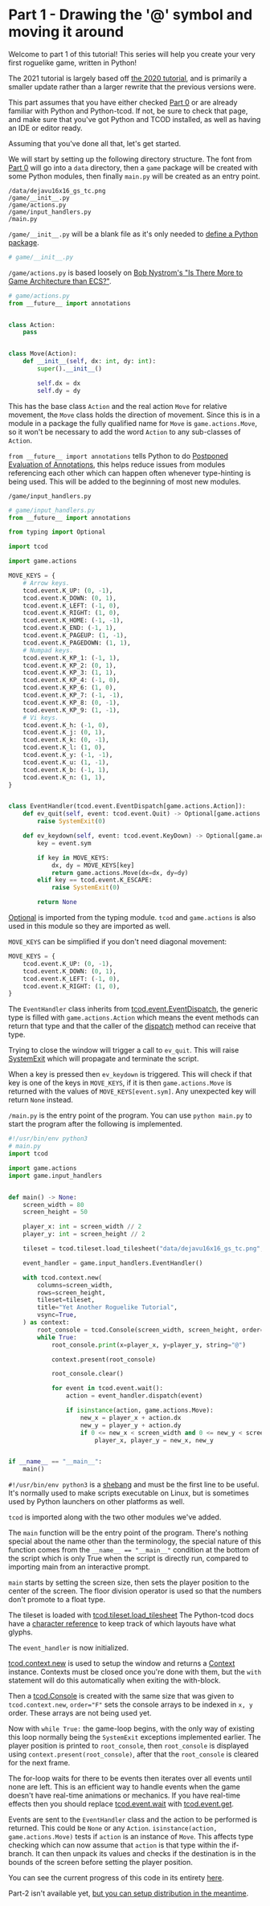 # Part 1 - Drawing the '@' symbol and moving it around

Welcome to part 1 of this tutorial! This series will help you create your very first roguelike game, written in Python\!

The 2021 tutorial is largely based off [the 2020 tutorial](http://rogueliketutorials.com/tutorials/tcod/v2/), and is primarily a smaller update rather than a larger rewrite that the previous versions were.

This part assumes that you have either checked [Part 0](part-0) or are already familiar with Python and Python-tcod.
If not, be sure to check that page, and make sure that you've got Python and TCOD installed, as well as having an IDE or editor ready.

Assuming that you've done all that, let's get started.


We will start by setting up the following directory structure.
The font from [Part 0](part-0) will go into a `data` directory, then a `game` package will be created with some Python modules, then finally `main.py` will be created as an entry point.

```
/data/dejavu16x16_gs_tc.png
/game/__init__.py
/game/actions.py
/game/input_handlers.py
/main.py
```

`/game/__init__.py` will be a blank file as it's only needed to [define a Python package](https://docs.python.org/3/tutorial/modules.html#packages).

```python
# game/__init__.py
```

`/game/actions.py` is based loosely on [Bob Nystrom's "Is There More to Game Architecture than ECS?"](https://www.youtube.com/watch?v=JxI3Eu5DPwE).

```python
# game/actions.py
from __future__ import annotations


class Action:
    pass


class Move(Action):
    def __init__(self, dx: int, dy: int):
        super().__init__()

        self.dx = dx
        self.dy = dy
```

This has the base class `Action` and the real action `Move` for relative movement, the `Move` class holds the direction of movement.
Since this is in a module in a package the fully qualified name for `Move` is `game.actions.Move`, so it won't be necessary to add the word `Action` to any sub-classes of `Action`.

`from __future__ import annotations` tells Python to do [Postponed Evaluation of Annotations](https://www.python.org/dev/peps/pep-0563/), this helps reduce issues from modules referencing each other which can happen often whenever type-hinting is being used.
This will be added to the beginning of most new modules.

`/game/input_handlers.py`

```python
# game/input_handlers.py
from __future__ import annotations

from typing import Optional

import tcod

import game.actions

MOVE_KEYS = {
    # Arrow keys.
    tcod.event.K_UP: (0, -1),
    tcod.event.K_DOWN: (0, 1),
    tcod.event.K_LEFT: (-1, 0),
    tcod.event.K_RIGHT: (1, 0),
    tcod.event.K_HOME: (-1, -1),
    tcod.event.K_END: (-1, 1),
    tcod.event.K_PAGEUP: (1, -1),
    tcod.event.K_PAGEDOWN: (1, 1),
    # Numpad keys.
    tcod.event.K_KP_1: (-1, 1),
    tcod.event.K_KP_2: (0, 1),
    tcod.event.K_KP_3: (1, 1),
    tcod.event.K_KP_4: (-1, 0),
    tcod.event.K_KP_6: (1, 0),
    tcod.event.K_KP_7: (-1, -1),
    tcod.event.K_KP_8: (0, -1),
    tcod.event.K_KP_9: (1, -1),
    # Vi keys.
    tcod.event.K_h: (-1, 0),
    tcod.event.K_j: (0, 1),
    tcod.event.K_k: (0, -1),
    tcod.event.K_l: (1, 0),
    tcod.event.K_y: (-1, -1),
    tcod.event.K_u: (1, -1),
    tcod.event.K_b: (-1, 1),
    tcod.event.K_n: (1, 1),
}


class EventHandler(tcod.event.EventDispatch[game.actions.Action]):
    def ev_quit(self, event: tcod.event.Quit) -> Optional[game.actions.Action]:
        raise SystemExit(0)

    def ev_keydown(self, event: tcod.event.KeyDown) -> Optional[game.actions.Action]:
        key = event.sym

        if key in MOVE_KEYS:
            dx, dy = MOVE_KEYS[key]
            return game.actions.Move(dx=dx, dy=dy)
        elif key == tcod.event.K_ESCAPE:
            raise SystemExit(0)

        return None
```

[Optional](https://docs.python.org/3/library/typing.html#typing.Optional) is imported from the typing module.
`tcod` and `game.actions` is also used in this module so they are imported as well.

`MOVE_KEYS` can be simplified if you don't need diagonal movement:

```python
MOVE_KEYS = {
    tcod.event.K_UP: (0, -1),
    tcod.event.K_DOWN: (0, 1),
    tcod.event.K_LEFT: (-1, 0),
    tcod.event.K_RIGHT: (1, 0),
}
```

The `EventHandler` class inherits from [tcod.event.EventDispatch](https://python-tcod.readthedocs.io/en/latest/tcod/event.html#tcod.event.EventDispatch), the generic type is filled with `game.actions.Action` which means the event methods can return that type and that the caller of the [dispatch](https://python-tcod.readthedocs.io/en/latest/tcod/event.html#tcod.event.EventDispatch.dispatch) method can receive that type.

Trying to close the window will trigger a call to `ev_quit`.
This will raise [SystemExit](https://docs.python.org/3/library/exceptions.html#SystemExit) which will propagate and terminate the script.

When a key is pressed then `ev_keydown` is triggered.
This will check if that key is one of the keys in `MOVE_KEYS`, if it is then `game.actions.Move` is returned with the values of `MOVE_KEYS[event.sym]`.
Any unexpected key will return `None` instead.


`/main.py` is the entry point of the program.  You can use `python main.py` to start the program after the following is implemented.

```python
#!/usr/bin/env python3
# main.py
import tcod

import game.actions
import game.input_handlers


def main() -> None:
    screen_width = 80
    screen_height = 50

    player_x: int = screen_width // 2
    player_y: int = screen_height // 2

    tileset = tcod.tileset.load_tilesheet("data/dejavu16x16_gs_tc.png", 32, 8, tcod.tileset.CHARMAP_TCOD)

    event_handler = game.input_handlers.EventHandler()

    with tcod.context.new(
        columns=screen_width,
        rows=screen_height,
        tileset=tileset,
        title="Yet Another Roguelike Tutorial",
        vsync=True,
    ) as context:
        root_console = tcod.Console(screen_width, screen_height, order="F")
        while True:
            root_console.print(x=player_x, y=player_y, string="@")

            context.present(root_console)

            root_console.clear()

            for event in tcod.event.wait():
                action = event_handler.dispatch(event)

                if isinstance(action, game.actions.Move):
                    new_x = player_x + action.dx
                    new_y = player_y + action.dy
                    if 0 <= new_x < screen_width and 0 <= new_y < screen_height:
                        player_x, player_y = new_x, new_y


if __name__ == "__main__":
    main()
```

`#!/usr/bin/env python3` is a [shebang](https://en.wikipedia.org/wiki/Shebang_(Unix)) and must be the first line to be useful.
It's normally used to make scripts executable on Linux, but is sometimes used by Python launchers on other platforms as well.

`tcod` is imported along with the two other modules we've added.

The `main` function will be the entry point of the program.
There's nothing special about the name other than the terminology, the special nature of this function comes from the `__name__ == "__main__"` condition at the bottom of the script which is only True when the script is directly run, compared to importing main from an interactive prompt.

`main` starts by setting the screen size, then sets the player position to the center of the screen.
The floor division operator is used so that the numbers don't promote to a float type.

The tileset is loaded with [tcod.tileset.load_tilesheet](https://python-tcod.readthedocs.io/en/latest/tcod/tileset.html#tcod.tileset.load_tilesheet)
The Python-tcod docs have a [character reference](https://python-tcod.readthedocs.io/en/latest/tcod/charmap-reference.html) to keep track of which layouts have what glyphs.

The `event_handler` is now initialized.

[tcod.context.new](https://python-tcod.readthedocs.io/en/latest/tcod/context.html#tcod.context.new) is used to setup the window and returns a [Context](https://python-tcod.readthedocs.io/en/latest/tcod/context.html#tcod.context.Context) instance.
Contexts must be closed once you're done with them, but the `with` statement will do this automatically when exiting the with-block.

Then a [tcod.Console](https://python-tcod.readthedocs.io/en/latest/tcod/console.html#tcod.console.Console) is created with the same size that was given to `tcod.context.new`,
`order="F"` sets the console arrays to be indexed in `x, y` order.
These arrays are not being used yet.

Now with `while True:` the game-loop begins, with the only way of existing this loop normally being the `SystemExit` exceptions implemented earlier.
The player position is printed to `root_console`, then `root_console` is displayed using `context.present(root_console)`, after that the `root_console` is cleared for the next frame.

The for-loop waits for there to be events then iterates over all events until none are left.
This is an efficient way to handle events when the game doesn't have real-time animations or mechanics.
If you have real-time effects then you should replace [tcod.event.wait](https://python-tcod.readthedocs.io/en/latest/tcod/event.html#tcod.event.wait) with [tcod.event.get](https://python-tcod.readthedocs.io/en/latest/tcod/event.html#tcod.event.get).

Events are sent to the `EventHandler` class and the action to be performed is returned.
This could be `None` or any `Action`.
`isinstance(action, game.actions.Move)` tests if `action` is an instance of `Move`.
This affects type checking which can now assume that `action` is that type within the if-branch.
It can then unpack its values and checks if the destination is in the bounds of the screen before setting the player position.

You can see the current progress of this code in its entirety [here](https://github.com/TStand90/tcod_tutorial_v2/tree/2021/part-1).

Part-2 isn't available yet, [but you can setup distribution in the meantime](distribution).
